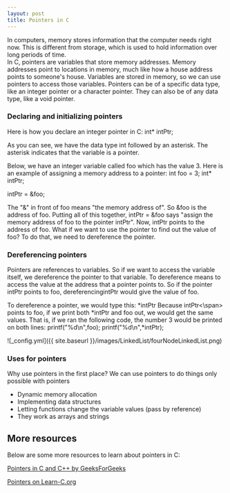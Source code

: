 ```yaml
---
layout: post
title: Pointers in C
---
```


In computers, memory stores information that the computer needs right now. 
This is different from storage, which is used to hold information over long periods of time.   
In C, pointers are variables that store memory addresses. Memory addresses point to locations in memory, much like how a house address points to someone's house. 
Variables are stored in memory, so we can use pointers to access those variables.
Pointers can be of a specific data type, like an integer pointer or a character pointer. They can also be of any data type, like a void pointer.

### Declaring and initializing pointers
Here is how you declare an integer pointer in C:
<span style="Courier New">
int* intPtr;
</span>

As you can see, we have the data type int followed by an asterisk. The asterisk indicates that the variable is a pointer.

Below, we have an integer variable called foo which has the value 3.
Here is an example of assigning a memory address to a pointer:
<span style="Courier New">
int foo = 3;
int* intPtr;

intPtr = &foo;
</span>

The "&" in front of <span style="Courier New">foo</span> means "the memory address of". So <span style="Courier New">&foo</span> is the address of <span style="Courier New">foo</span>.
Putting all of this together, <span style= "Courier New">intPtr = &foo</span> says "assign the memory address of <span style="Courier New">foo</span> to the pointer <span style="Courier New">intPtr</span>".
Now, <span style="Courier New">intPtr</span>  points to the address of <span style="Courier New">foo</span>. What if we want to use the pointer to find out the value of <span style="Courier New">foo</span>? To do that, we need to dereference the pointer.

### Dereferencing pointers
Pointers are references to variables. So if we want to access the variable itself, we dereference the pointer to that variable.
To dereference means to access the value at the address that a pointer points to.
So if the pointer <span style="Courier New">intPtr</span>  points to <span style="Courier New">foo</span>, dereferencing<span style="Courier New">intPtr</span> would give the value of <span style="Courier New">foo</span>.

To dereference a pointer, we would type this: <span style="Courier New">*intPtr</span>
Because <span style="Courier New">intPtr<\span> points to <span style="Courier New">foo</span>, if we print both <span style="Courier New">*intPtr</span> and <span style="Courier New">foo</span> out, we would get the same values.
That is, if we ran the following code, the number 3 would be printed on both lines:
<span style="Courier New">
printf("%d\n",foo);
printf("%d\n",*intPtr);
</span>

![_config.yml]({{ site.baseurl }}/images/LinkedList/fourNodeLinkedList.png)

### Uses for pointers
Why use pointers in the first place? We can use pointers to do things only possible with pointers
* Dynamic memory allocation
* Implementing data structures
* Letting functions change the variable values (pass by reference)
* They work as arrays and strings

## More resources
Below are some more resources to learn about pointers in C:

[Pointers in C and C++ by GeeksForGeeks](https://www.geeksforgeeks.org/data-structures/linked-list/)

[Pointers on Learn-C.org](https://www.learn-c.org/en/Pointers)

